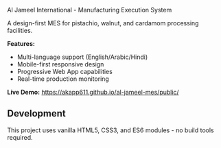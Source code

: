  Al Jameel International - Manufacturing Execution System

A design-first MES for pistachio, walnut, and cardamom processing facilities.

**Features:**
- Multi-language support (English/Arabic/Hindi)
- Mobile-first responsive design  
- Progressive Web App capabilities
- Real-time production monitoring

**Live Demo:** https://akapp611.github.io/al-jameel-mes/public/

## Development
This project uses vanilla HTML5, CSS3, and ES6 modules - no build tools required.
